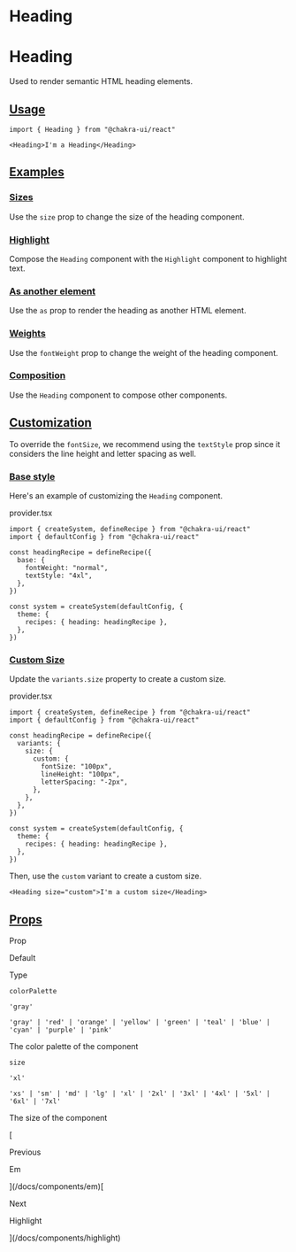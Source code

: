# Heading

Heading
=======

Used to render semantic HTML heading elements.

[Usage](#usage)
---------------

```
import { Heading } from "@chakra-ui/react"
```

```
<Heading>I'm a Heading</Heading>
```

[Examples](#examples)
---------------------

### [Sizes](#sizes)

Use the `size` prop to change the size of the heading component.

### [Highlight](#highlight)

Compose the `Heading` component with the `Highlight` component to highlight text.

### [As another element](#as-another-element)

Use the `as` prop to render the heading as another HTML element.

### [Weights](#weights)

Use the `fontWeight` prop to change the weight of the heading component.

### [Composition](#composition)

Use the `Heading` component to compose other components.

[Customization](#customization)
-------------------------------

To override the `fontSize`, we recommend using the `textStyle` prop since it considers the line height and letter spacing as well.

### [Base style](#base-style)

Here's an example of customizing the `Heading` component.

provider.tsx

```
import { createSystem, defineRecipe } from "@chakra-ui/react"
import { defaultConfig } from "@chakra-ui/react"

const headingRecipe = defineRecipe({
  base: {
    fontWeight: "normal",
    textStyle: "4xl",
  },
})

const system = createSystem(defaultConfig, {
  theme: {
    recipes: { heading: headingRecipe },
  },
})
```

### [Custom Size](#custom-size)

Update the `variants.size` property to create a custom size.

provider.tsx

```
import { createSystem, defineRecipe } from "@chakra-ui/react"
import { defaultConfig } from "@chakra-ui/react"

const headingRecipe = defineRecipe({
  variants: {
    size: {
      custom: {
        fontSize: "100px",
        lineHeight: "100px",
        letterSpacing: "-2px",
      },
    },
  },
})

const system = createSystem(defaultConfig, {
  theme: {
    recipes: { heading: headingRecipe },
  },
})
```

Then, use the `custom` variant to create a custom size.

```
<Heading size="custom">I'm a custom size</Heading>
```

[Props](#props)
---------------

Prop

Default

Type

`colorPalette`

`'gray'`

`'gray' | 'red' | 'orange' | 'yellow' | 'green' | 'teal' | 'blue' | 'cyan' | 'purple' | 'pink'`

The color palette of the component

`size`

`'xl'`

`'xs' | 'sm' | 'md' | 'lg' | 'xl' | '2xl' | '3xl' | '4xl' | '5xl' | '6xl' | '7xl'`

The size of the component

[

Previous

Em



](/docs/components/em)[

Next

Highlight



](/docs/components/highlight)